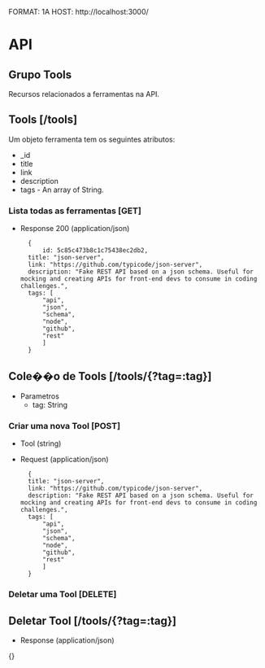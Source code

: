 FORMAT: 1A
HOST: http://localhost:3000/

# API

## Grupo Tools

Recursos relacionados a ferramentas na API.

## Tools [/tools]

Um objeto ferramenta tem os seguintes atributos:

+ _id 
+ title
+ link
+ description
+ tags - An array of String.

### Lista todas as ferramentas [GET]

+ Response 200 (application/json)

        {
            id: 5c85c473b8c1c75438ec2db2,
        title: "json-server",
        link: "https://github.com/typicode/json-server",
        description: "Fake REST API based on a json schema. Useful for mocking and creating APIs for front-end devs to consume in coding challenges.",
        tags: [
            "api",
            "json",
            "schema",
            "node",
            "github",
            "rest"
            ]
        }


## Cole��o de Tools [/tools/{?tag=:tag}]

+ Parametros
    + tag: String 

### Criar uma nova Tool [POST]



+ Tool (string) 

+ Request (application/json)

        {
        title: "json-server",
        link: "https://github.com/typicode/json-server",
        description: "Fake REST API based on a json schema. Useful for mocking and creating APIs for front-end devs to consume in coding challenges.",
        tags: [
            "api",
            "json",
            "schema",
            "node",
            "github",
            "rest"
            ]
        }

### Deletar uma Tool [DELETE]

## Deletar Tool [/tools/{?tag=:tag}]

+ Response (application/json)

{}